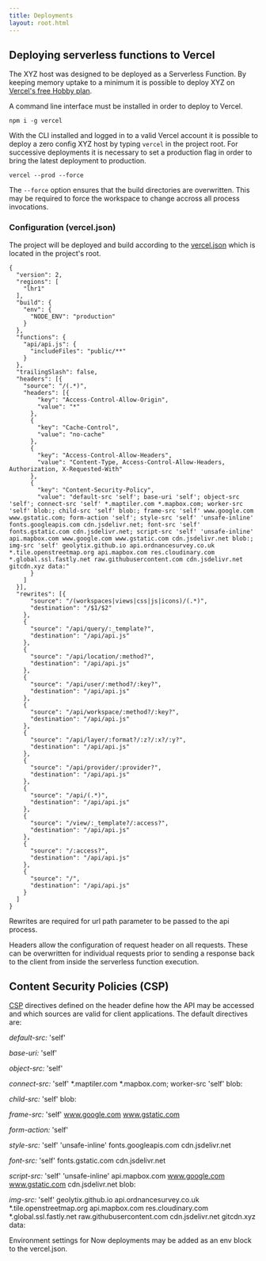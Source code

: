 ```yaml
---
title: Deployments
layout: root.html
---
```


## Deploying serverless functions to Vercel

The XYZ host was designed to be deployed as a Serverless Function. By keeping memory uptake to a minimum it is possible to deploy XYZ on [Vercel's free Hobby plan](https://vercel.com/pricing).

A command line interface must be installed in order to deploy to Vercel.

```
npm i -g vercel
```

With the CLI installed and logged in to a valid Vercel account it is possible to deploy a zero config XYZ host by typing `vercel` in the project root. For successive deployments it is necessary to set a production flag in order to bring the latest deployment to production.

```
vercel --prod --force
```

The `--force` option ensures that the build directories are overwritten. This may be required to force the workspace to change accross all process invocations.

### Configuration (vercel.json)

The project will be deployed and build according to the [vercel.json](https://github.com/GEOLYTIX/xyz/blob/master/vercel.json) which is located in the project's root.

```
{
  "version": 2,
  "regions": [
    "lhr1"
  ],
  "build": {
    "env": {
      "NODE_ENV": "production"
    }
  },
  "functions": {
    "api/api.js": {
      "includeFiles": "public/**"
    }
  },
  "trailingSlash": false,
  "headers": [{
    "source": "/(.*)",
    "headers": [{
        "key": "Access-Control-Allow-Origin",
        "value": "*"
      },
      {
        "key": "Cache-Control",
        "value": "no-cache"
      },
      {
        "key": "Access-Control-Allow-Headers",
        "value": "Content-Type, Access-Control-Allow-Headers, Authorization, X-Requested-With"
      },
      {
        "key": "Content-Security-Policy",
        "value": "default-src 'self'; base-uri 'self'; object-src 'self'; connect-src 'self' *.maptiler.com *.mapbox.com; worker-src 'self' blob:; child-src 'self' blob:; frame-src 'self' www.google.com www.gstatic.com; form-action 'self'; style-src 'self' 'unsafe-inline' fonts.googleapis.com cdn.jsdelivr.net; font-src 'self' fonts.gstatic.com cdn.jsdelivr.net; script-src 'self' 'unsafe-inline' api.mapbox.com www.google.com www.gstatic.com cdn.jsdelivr.net blob:; img-src 'self' geolytix.github.io api.ordnancesurvey.co.uk *.tile.openstreetmap.org api.mapbox.com res.cloudinary.com *.global.ssl.fastly.net raw.githubusercontent.com cdn.jsdelivr.net gitcdn.xyz data:"
      }
    ]
  }],
  "rewrites": [{
      "source": "/(workspaces|views|css|js|icons)/(.*)",
      "destination": "/$1/$2"
    },
    {
      "source": "/api/query/:_template?",
      "destination": "/api/api.js"
    },
    {
      "source": "/api/location/:method?",
      "destination": "/api/api.js"
    },
    {
      "source": "/api/user/:method?/:key?",
      "destination": "/api/api.js"
    },
    {
      "source": "/api/workspace/:method?/:key?",
      "destination": "/api/api.js"
    },
    {
      "source": "/api/layer/:format?/:z?/:x?/:y?",
      "destination": "/api/api.js"
    },
    {
      "source": "/api/provider/:provider?",
      "destination": "/api/api.js"
    },
    {
      "source": "/api/(.*)",
      "destination": "/api/api.js"
    },
    {
      "source": "/view/:_template?/:access?",
      "destination": "/api/api.js"
    },
    {
      "source": "/:access?",
      "destination": "/api/api.js"
    },
    {
      "source": "/",
      "destination": "/api/api.js"
    }
  ]
}
```

Rewrites are required for url path parameter to be passed to the api process.

Headers allow the configuration of request header on all requests. These can be overwritten for individual requests prior to sending a response back to the client from inside the serverless function execution.

## Content Security Policies (CSP)

[CSP](https://developer.mozilla.org/en-US/docs/Web/HTTP/CSP) directives defined on the header define how the API may be accessed and which sources are valid for client applications. The default directives are:

*default-src:* 'self'

*base-uri:* 'self'

*object-src:* 'self'

*connect-src:* 'self' *.maptiler.com *.mapbox.com; worker-src 'self' blob:

*child-src:* 'self' blob:

*frame-src:* 'self' www.google.com www.gstatic.com

*form-action:* 'self'

*style-src:* 'self' 'unsafe-inline' fonts.googleapis.com cdn.jsdelivr.net

*font-src:* 'self' fonts.gstatic.com cdn.jsdelivr.net

*script-src:* 'self' 'unsafe-inline' api.mapbox.com www.google.com www.gstatic.com cdn.jsdelivr.net blob:

*img-src:* 'self' geolytix.github.io api.ordnancesurvey.co.uk *.tile.openstreetmap.org api.mapbox.com res.cloudinary.com *.global.ssl.fastly.net raw.githubusercontent.com cdn.jsdelivr.net gitcdn.xyz data:

Environment settings for Now deployments may be added as an env block to the vercel.json.